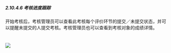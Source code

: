 ##### 2.10.4.6 考核进度跟踪

开始考核后，考核管理员可以查看此考核每个评价环节的提交／未提交状态，并可以提醒未提交的人提交考核。考核管理员也可以查看到考核对象的成绩详情。

# ![](/assets/10.4.6考核进度跟踪.png)

